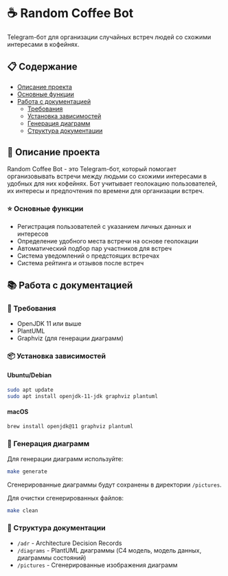# ☕️ Random Coffee Bot

Telegram-бот для организации случайных встреч людей со схожими интересами в кофейнях.

## 📋 Содержание

- [Описание проекта](#-описание-проекта)
- [Основные функции](#-основные-функции)
- [Работа с документацией](#-работа-с-документацией)
  - [Требования](#-требования)
  - [Установка зависимостей](#-установка-зависимостей)
  - [Генерация диаграмм](#-генерация-диаграмм)
  - [Структура документации](#-структура-документации)

## 📝 Описание проекта

Random Coffee Bot - это Telegram-бот, который помогает организовывать встречи между людьми со схожими интересами в удобных для них кофейнях. Бот учитывает геолокацию пользователей, их интересы и предпочтения по времени для организации встреч.

### ⭐ Основные функции

- Регистрация пользователей с указанием личных данных и интересов
- Определение удобного места встречи на основе геолокации
- Автоматический подбор пар участников для встреч
- Система уведомлений о предстоящих встречах
- Система рейтинга и отзывов после встреч

## 📚 Работа с документацией

### 🔧 Требования

- OpenJDK 11 или выше
- PlantUML
- Graphviz (для генерации диаграмм)

### 📦 Установка зависимостей

#### Ubuntu/Debian

```bash
sudo apt update
sudo apt install openjdk-11-jdk graphviz plantuml
```

#### macOS

```bash
brew install openjdk@11 graphviz plantuml
```

### 📄 Генерация диаграмм

Для генерации диаграмм используйте:

```bash
make generate
```

Сгенерированные диаграммы будут сохранены в директории `/pictures`.

Для очистки сгенерированных файлов:

```bash
make clean
```

### 📁 Структура документации

- `/adr` - Architecture Decision Records
- `/diagrams` - PlantUML диаграммы (C4 модель, модель данных, диаграммы состояний)
- `/pictures` - Сгенерированные изображения диаграмм
